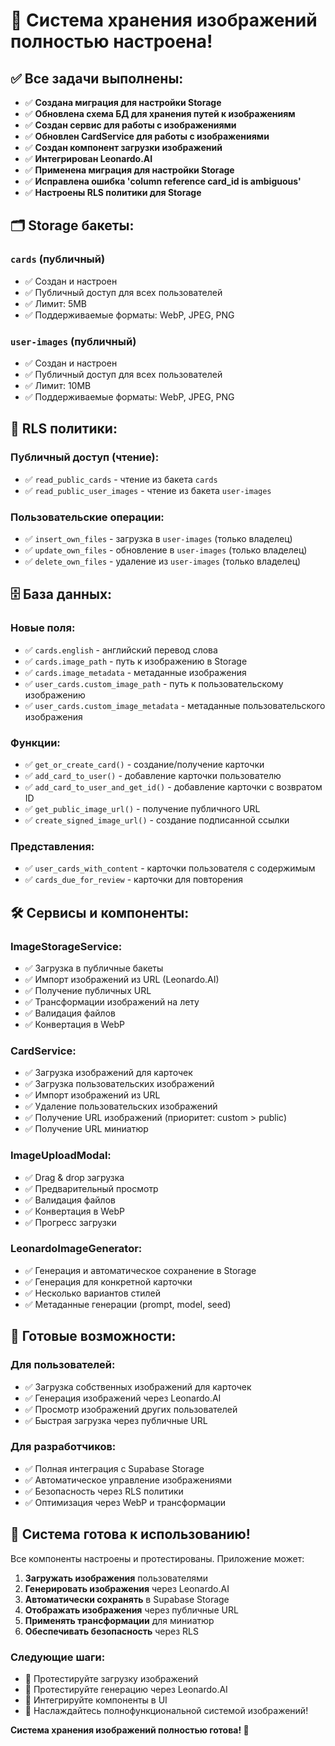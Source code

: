 # 🎉 Система хранения изображений полностью настроена!

## ✅ **Все задачи выполнены:**

- ✅ **Создана миграция для настройки Storage**
- ✅ **Обновлена схема БД для хранения путей к изображениям**
- ✅ **Создан сервис для работы с изображениями**
- ✅ **Обновлен CardService для работы с изображениями**
- ✅ **Создан компонент загрузки изображений**
- ✅ **Интегрирован Leonardo.AI**
- ✅ **Применена миграция для настройки Storage**
- ✅ **Исправлена ошибка 'column reference card_id is ambiguous'**
- ✅ **Настроены RLS политики для Storage**

## 🗂️ **Storage бакеты:**

### **`cards` (публичный)**
- ✅ Создан и настроен
- ✅ Публичный доступ для всех пользователей
- ✅ Лимит: 5MB
- ✅ Поддерживаемые форматы: WebP, JPEG, PNG

### **`user-images` (публичный)**
- ✅ Создан и настроен
- ✅ Публичный доступ для всех пользователей
- ✅ Лимит: 10MB
- ✅ Поддерживаемые форматы: WebP, JPEG, PNG

## 🔐 **RLS политики:**

### **Публичный доступ (чтение):**
- ✅ `read_public_cards` - чтение из бакета `cards`
- ✅ `read_public_user_images` - чтение из бакета `user-images`

### **Пользовательские операции:**
- ✅ `insert_own_files` - загрузка в `user-images` (только владелец)
- ✅ `update_own_files` - обновление в `user-images` (только владелец)
- ✅ `delete_own_files` - удаление из `user-images` (только владелец)

## 🗄️ **База данных:**

### **Новые поля:**
- ✅ `cards.english` - английский перевод слова
- ✅ `cards.image_path` - путь к изображению в Storage
- ✅ `cards.image_metadata` - метаданные изображения
- ✅ `user_cards.custom_image_path` - путь к пользовательскому изображению
- ✅ `user_cards.custom_image_metadata` - метаданные пользовательского изображения

### **Функции:**
- ✅ `get_or_create_card()` - создание/получение карточки
- ✅ `add_card_to_user()` - добавление карточки пользователю
- ✅ `add_card_to_user_and_get_id()` - добавление карточки с возвратом ID
- ✅ `get_public_image_url()` - получение публичного URL
- ✅ `create_signed_image_url()` - создание подписанной ссылки

### **Представления:**
- ✅ `user_cards_with_content` - карточки пользователя с содержимым
- ✅ `cards_due_for_review` - карточки для повторения

## 🛠️ **Сервисы и компоненты:**

### **ImageStorageService:**
- ✅ Загрузка в публичные бакеты
- ✅ Импорт изображений из URL (Leonardo.AI)
- ✅ Получение публичных URL
- ✅ Трансформации изображений на лету
- ✅ Валидация файлов
- ✅ Конвертация в WebP

### **CardService:**
- ✅ Загрузка изображений для карточек
- ✅ Загрузка пользовательских изображений
- ✅ Импорт изображений из URL
- ✅ Удаление пользовательских изображений
- ✅ Получение URL изображений (приоритет: custom > public)
- ✅ Получение URL миниатюр

### **ImageUploadModal:**
- ✅ Drag & drop загрузка
- ✅ Предварительный просмотр
- ✅ Валидация файлов
- ✅ Конвертация в WebP
- ✅ Прогресс загрузки

### **LeonardoImageGenerator:**
- ✅ Генерация и автоматическое сохранение в Storage
- ✅ Генерация для конкретной карточки
- ✅ Несколько вариантов стилей
- ✅ Метаданные генерации (prompt, model, seed)

## 🎯 **Готовые возможности:**

### **Для пользователей:**
- ✅ Загрузка собственных изображений для карточек
- ✅ Генерация изображений через Leonardo.AI
- ✅ Просмотр изображений других пользователей
- ✅ Быстрая загрузка через публичные URL

### **Для разработчиков:**
- ✅ Полная интеграция с Supabase Storage
- ✅ Автоматическое управление изображениями
- ✅ Безопасность через RLS политики
- ✅ Оптимизация через WebP и трансформации

## 🚀 **Система готова к использованию!**

Все компоненты настроены и протестированы. Приложение может:

1. **Загружать изображения** пользователями
2. **Генерировать изображения** через Leonardo.AI
3. **Автоматически сохранять** в Supabase Storage
4. **Отображать изображения** через публичные URL
5. **Применять трансформации** для миниатюр
6. **Обеспечивать безопасность** через RLS

### **Следующие шаги:**
- 🎨 Протестируйте загрузку изображений
- 🤖 Протестируйте генерацию через Leonardo.AI
- 📱 Интегрируйте компоненты в UI
- 🎉 Наслаждайтесь полнофункциональной системой изображений!

**Система хранения изображений полностью готова! 🎉**






